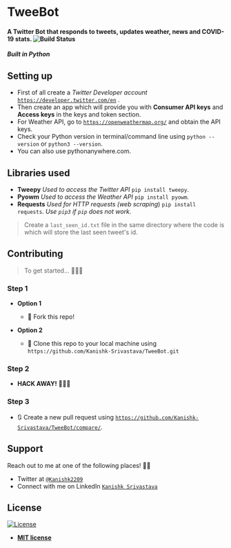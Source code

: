 # TweeBot
#### A Twitter Bot that responds to tweets, updates weather, news and COVID-19 stats. ![Build Status](http://img.shields.io/travis/badges/badgerbadgerbadger.svg?style=flat-square)
***Built in Python***
## Setting up 
- First of all create a *Twitter Developer account* <a href="https://developer.twitter.com/en" target="_blank">`https://developer.twitter.com/en`</a> .
- Then create an app which will provide you with **Consumer API keys** and **Access keys** in the keys and token section.
- For Weather API, go to <a href="https://openweathermap.org/" target="_blank">`https://openweathermap.org/`</a> and obtain the API keys. 
- Check your Python version in terminal/command line using `python --version` or `python3 --version`. 
- You can also use pythonanywhere.com. 

## Libraries used
- **Tweepy** *Used to access the Twitter API* 
`pip install tweepy`.
- **Pyowm** *Used to access the Weather API* 
`pip install pyowm`. 
- **Requests** *Used for HTTP requests (web scraping*) 
`pip install requests`. 
*Use `pip3` if `pip` does not work.* 
> Create a `last_seen_id.txt` file in the same directory where the code is which will store the last seen tweet's id.

## Contributing

> To get started... 👨🏻‍💻 

### Step 1

- **Option 1**
    - 🍴 Fork this repo!

- **Option 2**
    - 👯 Clone this repo to your local machine using `https://github.com/Kanishk-Srivastava/TweeBot.git`

### Step 2

- **HACK AWAY!** 🔨🔨🔨

### Step 3

- 🔃 Create a new pull request using <a href="https://github.com/Kanishk-Srivastava/TweeBot/compare/" target="_blank">`https://github.com/Kanishk-Srivastava/TweeBot/compare/`</a>.



## Support

Reach out to me at one of the following places! ✌🏼

- Twitter at <a href="https://twitter.com/Kanishk2209" target="_blank">`@Kanishk2209`</a>
- Connect with me on LinkedIn <a href="https://www.linkedin.com/in/kanishks22/"  target="_blank">`Kanishk Srivastava`</a>



## License

[![License](http://img.shields.io/:license-mit-blue.svg?style=flat-square)](https://github.com/Kanishk-Srivastava/TweeBot/blob/master/LICENSE)

- **[MIT license](http://opensource.org/licenses/mit-license.php)**